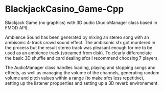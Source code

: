 # BlackjackCasino_Game-Cpp
Blackjack Game (no graphics) with 3D audio (AudioManager class based in FMOD API).

Ambience Sound has been generated by mixing an stereo song with an ambisonic 4-track crowd sound effect. The ambisonic sfx got murdered in the process but the result stereo track was pleasant enough for me to be used as an ambience track (streamed from disk). To clearly differenciate the basic 3D shuffle and card dealing sfxs I recommend choosing 7 players.

The AudioManager class handles loading, playing and stopping songs and effects, as well as managing the volume of the channels, generating random volume and pitch values within a range (to make sfxs less repetitive), setting up the listener propperties and setting up a 3D reverb environement.

